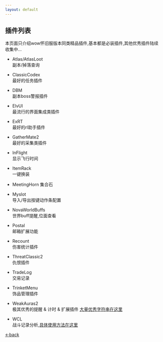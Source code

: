 ```yaml
---
layout: default
---
```


## 插件列表

本页面只介绍wow怀旧服版本同类精品插件,基本都是必装插件,其他优秀插件陆续收集中...

- Atlas/AtlasLoot   
副本/掉落查询
- ClassicCodex  
最好的任务插件
- DBM     
副本boss警报插件  
- ElvUI   
最流行的界面集成类插件
- ExRT  
最好的rl助手插件
- GatherMate2   
最好的采集类插件
- InFlight  
显示飞行时间
- ItemRack  
一键换装
- MeetingHorn 
集合石
- Myslot  
导入/导出按键动作条配置
- NovaWorldBuffs  
世界buff提醒,位面查看
- Postal  
邮箱扩展功能
- Recount   
伤害统计插件
- ThreatClassic2  
仇恨插件
- TradeLog  
交易记录
- TrinketMenu   
饰品管理插件

- WeakAuras2  
极其优秀的提醒 & 计时 & 扩展插件 [大量优秀字符串在这里](https://wago.io/classic-weakauras) 

- WCL   
战斗记录分析,[具体使用方法在这里](https://cn.classic.warcraftlogs.com/)

[←back](./)
